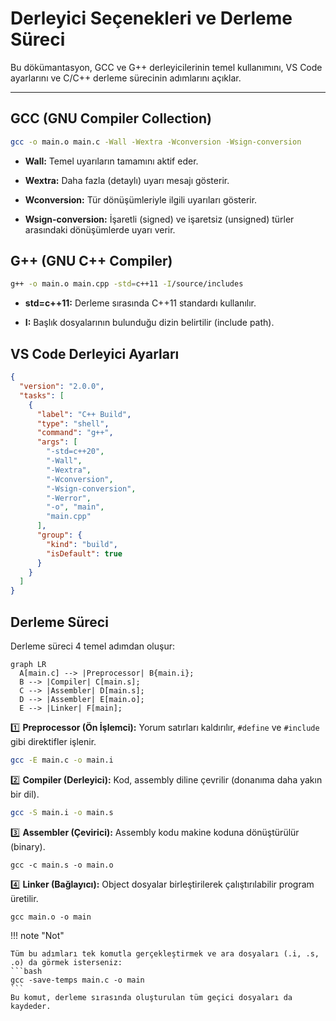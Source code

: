 # Derleyici Seçenekleri ve Derleme Süreci

Bu dökümantasyon, GCC ve G++ derleyicilerinin temel kullanımını, VS Code ayarlarını ve C/C++ derleme sürecinin adımlarını açıklar.

---

## GCC (GNU Compiler Collection)

```bash
gcc -o main.o main.c -Wall -Wextra -Wconversion -Wsign-conversion
```

- **Wall:** Temel uyarıların tamamını aktif eder.
 
- **Wextra:** Daha fazla (detaylı) uyarı mesajı gösterir.
 
- **Wconversion:** Tür dönüşümleriyle ilgili uyarıları gösterir.
 
- **Wsign-conversion:** İşaretli (signed) ve işaretsiz (unsigned) türler arasındaki dönüşümlerde uyarı verir.

## G++ (GNU C++ Compiler)

```bash
g++ -o main.o main.cpp -std=c++11 -I/source/includes
```

- **std=c++11:** Derleme sırasında C++11 standardı kullanılır.

- **I:** Başlık dosyalarının bulunduğu dizin belirtilir (include path).

## VS Code Derleyici Ayarları

```json title="tasks.json" linenums="1" hl_lines="9-16"
{
  "version": "2.0.0",
  "tasks": [
    {
      "label": "C++ Build",
      "type": "shell",
      "command": "g++",
      "args": [
        "-std=c++20",
        "-Wall",
        "-Wextra",
        "-Wconversion",
        "-Wsign-conversion",
        "-Werror",
        "-o", "main",
        "main.cpp"
      ],
      "group": {
        "kind": "build",
        "isDefault": true
      }
    }
  ]
}
```

## Derleme Süreci

Derleme süreci 4 temel adımdan oluşur:

```mermaid
graph LR
  A[main.c] --> |Preprocessor| B{main.i};
  B --> |Compiler| C[main.s];
  C --> |Assembler| D[main.s];
  D --> |Assembler| E[main.o];
  E --> |Linker| F[main];
```

1️⃣ **Preprocessor (Ön İşlemci):** Yorum satırları kaldırılır, `#define` ve `#include` gibi direktifler işlenir.

```bash
gcc -E main.c -o main.i
```

2️⃣ **Compiler (Derleyici):** Kod, assembly diline çevrilir (donanıma daha yakın bir dil).

```bash
gcc -S main.i -o main.s
```

3️⃣ **Assembler (Çevirici):** Assembly kodu makine koduna dönüştürülür (binary).

```
gcc -c main.s -o main.o
```

4️⃣ **Linker (Bağlayıcı):** Object dosyalar birleştirilerek çalıştırılabilir program üretilir.

```
gcc main.o -o main
```

!!! note "Not"

    Tüm bu adımları tek komutla gerçekleştirmek ve ara dosyaları (.i, .s, .o) da görmek isterseniz:
    ```bash 
    gcc -save-temps main.c -o main
    ```
    Bu komut, derleme sırasında oluşturulan tüm geçici dosyaları da kaydeder.